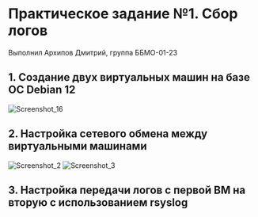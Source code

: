 # Практическое задание №1. Сбор логов

Выполнил Архипов Дмитрий, группа ББМО-01-23
## 1. Создание двух виртуальных машин на базе ОС Debian 12
![Screenshot_16](https://github.com/user-attachments/assets/3ac54dd5-ebd2-4400-ad55-cddf64503746)
## 2. Настройка сетевого обмена между виртуальными машинами
![Screenshot_2](https://github.com/user-attachments/assets/f9bcd837-8b52-4617-a5eb-ed863a3a5d03)
![Screenshot_3](https://github.com/user-attachments/assets/fc1ab542-9d7c-4605-baa5-cd93638ee797)
## 3. Настройка передачи логов с первой ВМ на вторую с использованием rsyslog
